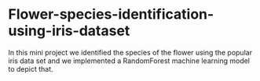 # Flower-species-identification-using-iris-dataset
In this mini project we identified the species of the flower using the popular iris data set and we implemented a RandomForest machine learning model to depict that.

